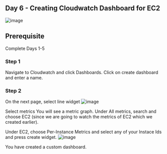 ## Day 6 - Creating Cloudwatch Dashboard for EC2
![image](https://user-images.githubusercontent.com/82836111/139921479-34024d99-c033-4bbd-a0f8-e50bc21f2746.png)


## Prerequisite

Complete Days 1-5

### Step 1 

Navigate to Cloudwatch and click Dashboards.
Click on create dashboard and enter a name.


### Step 2
On the next page, select line widget
![image](https://user-images.githubusercontent.com/82836111/139922487-39de5565-50d2-46b1-ab7e-c747c857ff19.png)

Select metrics
You will see a metric graph. Under All metrics, search and choose EC2 (since we are going to watch the metrics of EC2 which we created earlier).

Under EC2, choose Per-Instance Metrics and select any of your Instace Ids and press create widget.
![image](https://user-images.githubusercontent.com/82836111/139922646-b5f7f11d-e3c3-4b9f-b8bd-7be316ac24a7.png)

You have created a custom dashboard.





